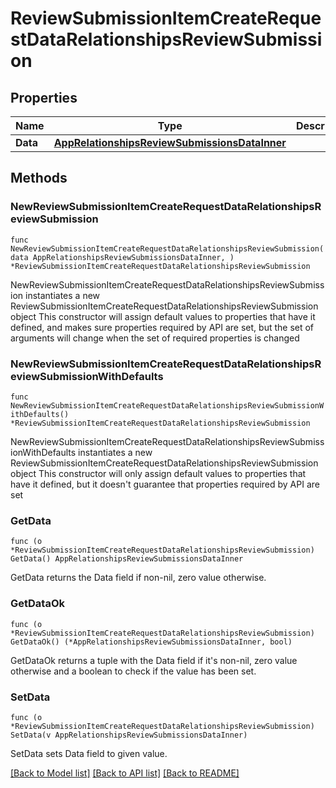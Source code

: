 # ReviewSubmissionItemCreateRequestDataRelationshipsReviewSubmission

## Properties

Name | Type | Description | Notes
------------ | ------------- | ------------- | -------------
**Data** | [**AppRelationshipsReviewSubmissionsDataInner**](AppRelationshipsReviewSubmissionsDataInner.md) |  | 

## Methods

### NewReviewSubmissionItemCreateRequestDataRelationshipsReviewSubmission

`func NewReviewSubmissionItemCreateRequestDataRelationshipsReviewSubmission(data AppRelationshipsReviewSubmissionsDataInner, ) *ReviewSubmissionItemCreateRequestDataRelationshipsReviewSubmission`

NewReviewSubmissionItemCreateRequestDataRelationshipsReviewSubmission instantiates a new ReviewSubmissionItemCreateRequestDataRelationshipsReviewSubmission object
This constructor will assign default values to properties that have it defined,
and makes sure properties required by API are set, but the set of arguments
will change when the set of required properties is changed

### NewReviewSubmissionItemCreateRequestDataRelationshipsReviewSubmissionWithDefaults

`func NewReviewSubmissionItemCreateRequestDataRelationshipsReviewSubmissionWithDefaults() *ReviewSubmissionItemCreateRequestDataRelationshipsReviewSubmission`

NewReviewSubmissionItemCreateRequestDataRelationshipsReviewSubmissionWithDefaults instantiates a new ReviewSubmissionItemCreateRequestDataRelationshipsReviewSubmission object
This constructor will only assign default values to properties that have it defined,
but it doesn't guarantee that properties required by API are set

### GetData

`func (o *ReviewSubmissionItemCreateRequestDataRelationshipsReviewSubmission) GetData() AppRelationshipsReviewSubmissionsDataInner`

GetData returns the Data field if non-nil, zero value otherwise.

### GetDataOk

`func (o *ReviewSubmissionItemCreateRequestDataRelationshipsReviewSubmission) GetDataOk() (*AppRelationshipsReviewSubmissionsDataInner, bool)`

GetDataOk returns a tuple with the Data field if it's non-nil, zero value otherwise
and a boolean to check if the value has been set.

### SetData

`func (o *ReviewSubmissionItemCreateRequestDataRelationshipsReviewSubmission) SetData(v AppRelationshipsReviewSubmissionsDataInner)`

SetData sets Data field to given value.



[[Back to Model list]](../README.md#documentation-for-models) [[Back to API list]](../README.md#documentation-for-api-endpoints) [[Back to README]](../README.md)


